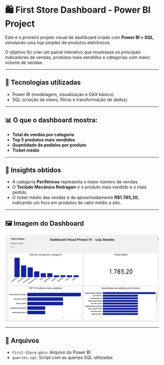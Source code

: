 # 🛍️ First Store Dashboard - Power BI Project

Este é o primeiro projeto visual de dashboard criado com **Power BI** e **SQL**, simulando uma loja simples de produtos eletrônicos.

O objetivo foi criar um painel interativo que mostrasse os principais indicadores de vendas, produtos mais vendidos e categorias com maior volume de vendas.

---

## 🔧 Tecnologias utilizadas

- Power BI (modelagem, visualização e DAX básico)
- SQL (criação de views, filtros e transformação de dados)

---

## 📊 O que o dashboard mostra:

- **Total de vendas por categoria**
- **Top 5 produtos mais vendidos**
- **Quantidade de pedidos por produto**
- **Ticket médio**

---

## 📌 Insights obtidos

- A categoria **Periféricos** representa o maior número de vendas.
- O **Teclado Mecânico Redragon** é o produto mais vendido e o mais pedido.
- O ticket médio das vendas é de aproximadamente **R$1.785,20**, indicando um foco em produtos de valor médio a alto.

---

## 🖼️ Imagem do Dashboard

![Dashboard Power BI](First-Store.png)

---

## 📁 Arquivos

- `First-Store.pbix`: Arquivo do Power BI
- `queries.sql`: Script com as queries SQL utilizadas

